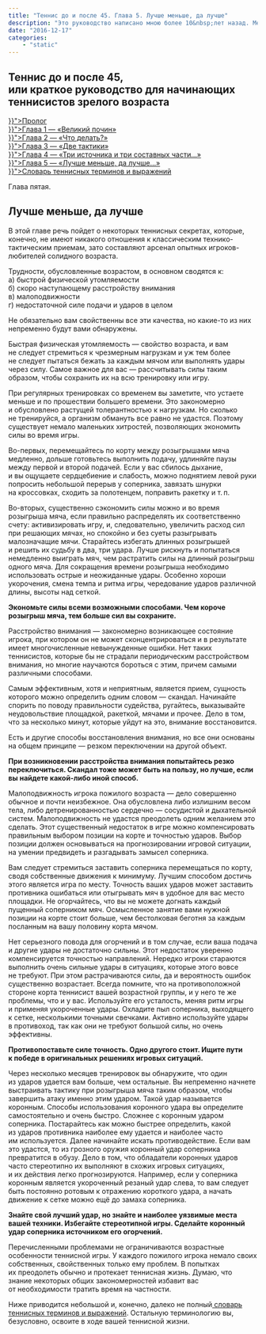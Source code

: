 ```yaml
---
title: "Теннис до и после 45. Глава 5. Лучше меньше, да лучше"
description: "Это руководство написано мною более 10&nbsp;лет назад. Менялись президенты страны, появились новые лидеры в&nbsp;теннисе, ушли старые, но в&nbsp;игре-то ничего не&nbsp;изменилось. Я&nbsp;просмотрел написанное мною и&nbsp;не&nbsp;стал ничего менять. И&nbsp;хотя писал&nbsp;я это руководство для совершенно конкретного человека, надеюсь, что кому-то будет полезно с&nbsp;ним ознакомиться"
date: "2016-12-17"
categories:
    - "static"
---
```


<h2>Теннис до и после 45,<br />или краткое руководство для начинающих теннисистов зрелого возраста</h2>
<p><a href="{{< relref "tennis.md" >}}">Пролог</a><br /><a href="{{< relref "01.md" >}}">Глава 1 &mdash; &laquo;Великий почин&raquo;</a><br /><a href="{{< relref "02.md" >}}">Глава 2 &mdash; &laquo;Что делать?&raquo;</a><br /><a href="{{< relref "03.md" >}}">Глава 3 &mdash; &laquo;Две тактики&raquo;</a><br /><a href="{{< relref "04.md" >}}">Глава 4 &mdash; &laquo;Три источника и три составных части&hellip;&raquo;</a><br /><a href="{{< relref "05.md" >}}">Глава 5 &mdash; &laquo;Лучше меньше, да лучше&hellip;&raquo;</a><br /><a href="{{< relref "06.md" >}}">Словарь теннисных терминов и выражений</a></p>
<p>Глава пятая.</p>
<h2>Лучше меньше, да&nbsp;лучше</h2>
<p>B&nbsp;этой главе речь пойдет o&nbsp;некоторых теннисных секретах, которые, конечно, не&nbsp;имеют никакого отношения к&nbsp;классическим технико-тактическим приемам, зато составляют арсенал опытных игроков-любителей солидного возраста.</p>
<p>Трудности, обусловленные возрастом, в&nbsp;основном сводятся к:<br /> а) быстрой физической утомляемости<br /> б) скоро наступающему расстройству внимания<br /> в) малоподвижности<br /> г) недостаточной силе подачи и&nbsp;ударов в&nbsp;целом</p>
<p>Не&nbsp;обязательно вам свойственны все эти качества, но&nbsp;какие-то из&nbsp;них непременно будут вами обнаружены.</p>
<p>Быстрая физическая утомляемость&nbsp;&mdash; свойство возраста, и&nbsp;вам не&nbsp;следует стремиться к&nbsp;чрезмерным нагрузкам и&nbsp;уж&nbsp;тем более не&nbsp;следует пытаться бежать за&nbsp;каждым мячом или выполнять удары через силу. Самое важное для вас&nbsp;&mdash; рассчитывать силы таким образом, чтобы сохранить их&nbsp;на&nbsp;всю тренировку или игру.</p>
<p>При регулярных тренировках со&nbsp;временем вы&nbsp;заметите, что устаете меньше и&nbsp;по&nbsp;прошествии большего времени. Это закономерно и&nbsp;обусловлено растущей толерантностью к&nbsp;нагрузкам. Но&nbsp;сколько не&nbsp;тренируйся, a&nbsp;организм обмануть все равно не&nbsp;удастся. Поэтому существует немало маленьких хитростей, позволяющих экономить силы во&nbsp;время игры.</p>
<p>Во-первых, перемещайтесь по&nbsp;корту между розыгрышами мяча медленно, дольше готовьтесь выполнить подачу, удлиняйте паузы между первой и&nbsp;второй подачей. Если y&nbsp;вас сбилось дыхание, и&nbsp;вы&nbsp;ощущаете сердцебиение и&nbsp;слабость, можно поднятием левой руки попросить небольшой перерыв y&nbsp;соперника, завязать шнурки на&nbsp;кроссовках, сходить за&nbsp;полотенцем, поправить ракетку и т.&thinsp;п.</p>
<p>Во-вторых, существенно сэкономить силы можно и&nbsp;во&nbsp;время розыгрыша мяча, если правильно распределять их&nbsp;соответственно счету: активизировать игру, и, следовательно, увеличить расход сил при решающих мячах, но&nbsp;спокойно и&nbsp;без суеты разыгрывать малозначащие мячи. Старайтесь избегать длинных розыгрышей<span style="text-decoration: underline;"> </span>и&nbsp;решить их&nbsp;судьбу в&nbsp;два, три удара. Лучше рискнуть и&nbsp;попытаться немедленно выиграть мяч, чем растратить силы на&nbsp;длинный розыгрыш одного мяча. Для сокращения времени розыгрыша необходимо использовать острые и&nbsp;неожиданные удары. Особенно хороши укорочения, смена темпа и&nbsp;ритма игры, чередование ударов различной длины, высоты над сеткой.</p>
<p></p>
<p><strong>Экономьте силы всеми возможными способами. Чем короче розыгрыш мяча, тем больше сил вы&nbsp;сохраните.</strong></p>
<p></p>
<p></p>
<p>Расстройство внимания &mdash;&nbsp;закономерно возникающее состояние игрока, при котором он&nbsp;не&nbsp;может сконцентрироваться и&nbsp;в&nbsp;результате имеет многочисленные невынужденные ошибки. Нет таких теннисистов, которые&nbsp;бы не&nbsp;страдали периодическим расстройством внимания, но&nbsp;многие научаются бороться c&nbsp;этим, причем самыми различными способами.</p>
<p>Самым эффективным, хотя и&nbsp;неприятным, является прием, сущность которого можно определить одним словом&nbsp;&mdash; скандал. Начинайте спорить по&nbsp;поводу правильности судейства, ругайтесь, выказывайте неудовольствие площадкой, ракеткой, мячами и&nbsp;прочее. Дело в&nbsp;том, что за&nbsp;несколько минут, которые уйдут на&nbsp;это, внимание восстановится.</p>
<p>Есть и&nbsp;другие способы восстановления внимания, но&nbsp;все они основаны на&nbsp;общем принципе&nbsp;&mdash; резком переключении на&nbsp;другой объект.</p>
<p><strong>При возникновении расстройства внимания попытайтесь резко переключиться. Скандал тоже может быть на&nbsp;пользу, но&nbsp;лучше, если вы&nbsp;найдете какой-либо иной способ.</strong></p>
<p>Малоподвижность игрока пожилого возраста&nbsp;&mdash; дело совершенно обычное и&nbsp;почти неизбежное. Она обусловлена либо излишним весом тела, либо детренированностью сердечно&nbsp;&mdash; сосудистой и&nbsp;дыхательной систем. Малоподвижность не&nbsp;удастся преодолеть одним желанием это сделать. Этот существенный недостаток в&nbsp;игре можно компенсировать правильным выбором позиции на&nbsp;корте и&nbsp;точностью ударов. Выбор позиции должен основываться на&nbsp;прогнозировании игровой ситуации, на&nbsp;умении предвидеть и&nbsp;разгадывать замысел соперника.</p>
<p>Вам следует стремиться заставить соперника перемещаться по&nbsp;корту, сводя собственные движения к&nbsp;минимуму. Лучшим способом достичь этого является игра по&nbsp;месту. Точность ваших ударов может заставить противника ошибаться или отыгрывать мяч в&nbsp;удобное для вас место площадки. Не огорчайтесь, что вы&nbsp;не&nbsp;можете догнать каждый пущенный соперником мяч. Осмысленное занятие вами нужной позиции на&nbsp;корте стоит больше, чем бестолковая беготня за&nbsp;каждым посланным на&nbsp;вашу половину корта мячом.</p>
<p>Нет серьезного повода для огорчений и&nbsp;в&nbsp;том случае, если ваша подача и&nbsp;другие удары не&nbsp;достаточно сильны. Этот недостаток уверенно компенсируется точностью направлений. Нередко игроки стараются выполнить очень сильные удары в&nbsp;ситуациях, которые этого вовсе не&nbsp;требуют. При этом растрачиваются силы, да&nbsp;и&nbsp;вероятность ошибок существенно возрастает. Всегда помните, что на&nbsp;противоположной стороне корта теннисист вашей возрастной группы, и&nbsp;y&nbsp;него те&nbsp;же проблемы, что и&nbsp;y&nbsp;вас. Используйте его усталость, меняя ритм игры и&nbsp;применяя укороченные удары. Охладите пыл соперника, выходящего к&nbsp;сетке, несколькими точными свечками. Активно используйте удары в&nbsp;противоход, так как они не&nbsp;требуют большой силы, но&nbsp;очень эффективны.</p>
<p><strong>Противопоставьте силе точность. Одно другого стоит. Ищите пути к&nbsp;победе в&nbsp;оригинальных решениях игровых ситуаций.</strong></p>
<p></p>
<p></p>
<p>Через несколько месяцев тренировок вы&nbsp;обнаружите, что один из&nbsp;ударов удается вам больше, чем остальные. Вы&nbsp;непременно начнете выстраивать тактику при розыгрыша мяча таким образом, чтобы завершить атаку именно этим ударом. Такой удар называется коронным. Способы использования коронного удара вы&nbsp;определите самостоятельно и&nbsp;очень быстро. Сложнее c&nbsp;коронным ударом соперника. Постарайтесь как можно быстрее определить, какой из&nbsp;ударов противника наиболее ему удается и&nbsp;наиболее часто им&nbsp;используется. Далее начинайте искать противодействие. Если вам это удастся, то&nbsp;из&nbsp;грозного оружия коронный удар соперника превратится в&nbsp;обузу. Дело в&nbsp;том, что обладатели коронных ударов часто стереотипно их&nbsp;выполняют в&nbsp;схожих игровых ситуациях, и&nbsp;их&nbsp;действия легко прогнозируются. Например, если y&nbsp;соперника коронным является укороченный резаный удар слева, то&nbsp;вам следует быть постоянно ротовым к&nbsp;отражению короткого удара, a&nbsp;начать движение к&nbsp;сетке можно ещё до&nbsp;замаха соперника.</p>
<p><strong>Знайте свой лучший удар, но&nbsp;знайте и&nbsp;наиболее уязвимые места вашей техники. Избегайте стереотипной игры. Сделайте коронный удар соперника источником его огорчений.</strong></p>
<p>Перечисленными проблемами не&nbsp;ограничиваются возрастные особенности теннисной игры. У&nbsp;каждого пожилого игрока немало своих собственных, свойственных только ему проблем. B&nbsp;попытках их&nbsp;преодолеть обычно и&nbsp;протекает теннисная жизнь. Думаю, что знание некоторых общих закономерностей избавит вас от&nbsp;необходимости тратить время на&nbsp;частности.</p>
<p>Ниже приводится небольшой и, конечно, далеко не&nbsp;полный<a href="[~47~]"> словарь теннисных терминов и&nbsp;выражений</a>. Остальную терминологию вы, безусловно, освоите в&nbsp;ходе вашей теннисной жизни.</p>
